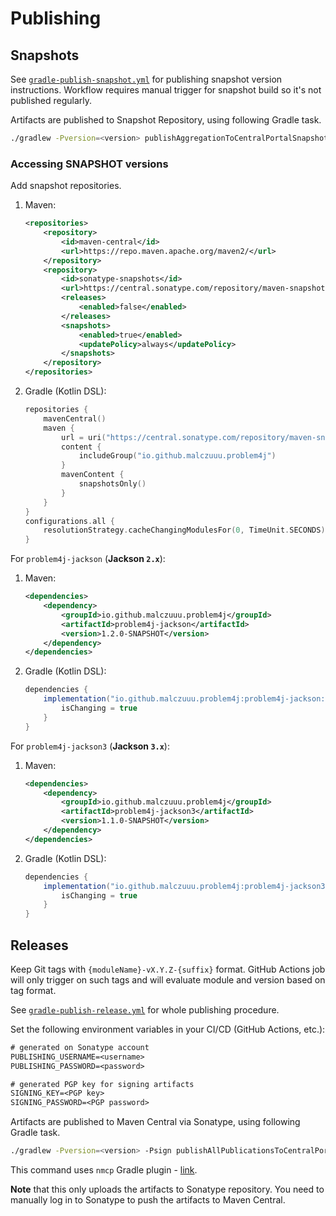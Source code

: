 # Publishing

## Snapshots

See [`gradle-publish-snapshot.yml`](.github/workflows/gradle-publish-snapshot.yml) for publishing snapshot version
instructions. Workflow requires manual trigger for snapshot build so it's not published regularly.

Artifacts are published to Snapshot Repository, using following Gradle task.

```bash
./gradlew -Pversion=<version> publishAggregationToCentralPortalSnapshots
```

### Accessing SNAPSHOT versions

Add snapshot repositories.

1. Maven:
   ```xml
   <repositories>
       <repository>
           <id>maven-central</id>
           <url>https://repo.maven.apache.org/maven2/</url>
       </repository>
       <repository>
           <id>sonatype-snapshots</id>
           <url>https://central.sonatype.com/repository/maven-snapshots/</url>
           <releases>
               <enabled>false</enabled>
           </releases>
           <snapshots>
               <enabled>true</enabled>
               <updatePolicy>always</updatePolicy>
           </snapshots>
       </repository>
   </repositories>
   ```
2. Gradle (Kotlin DSL):
   ```kotlin
   repositories {
       mavenCentral()
       maven {
           url = uri("https://central.sonatype.com/repository/maven-snapshots/")
           content {
               includeGroup("io.github.malczuuu.problem4j")
           }
           mavenContent {
               snapshotsOnly()
           }
       }
   }
   configurations.all {
       resolutionStrategy.cacheChangingModulesFor(0, TimeUnit.SECONDS)
   }
   ```

For `problem4j-jackson` (**Jackson `2.x`**):

1. Maven:
   ```xml
   <dependencies>
       <dependency>
           <groupId>io.github.malczuuu.problem4j</groupId>
           <artifactId>problem4j-jackson</artifactId>
           <version>1.2.0-SNAPSHOT</version>
       </dependency>
   </dependencies>
   ```
2. Gradle (Kotlin DSL):
   ```groovy
   dependencies {
       implementation("io.github.malczuuu.problem4j:problem4j-jackson:1.2.0-SNAPSHOT") {
           isChanging = true   
       }
   }
   ```

For `problem4j-jackson3` (**Jackson `3.x`**):

1. Maven:
   ```xml
   <dependencies>
       <dependency>
           <groupId>io.github.malczuuu.problem4j</groupId>
           <artifactId>problem4j-jackson3</artifactId>
           <version>1.1.0-SNAPSHOT</version>
       </dependency>
   </dependencies>
   ```
2. Gradle (Kotlin DSL):
   ```groovy
   dependencies {
       implementation("io.github.malczuuu.problem4j:problem4j-jackson3:1.1.0-SNAPSHOT") {
           isChanging = true   
       }
   }
   ```

## Releases

Keep Git tags with `{moduleName}-vX.Y.Z-{suffix}` format. GitHub Actions job will only trigger on such tags and will
evaluate module and version based on tag format.

See [`gradle-publish-release.yml`](.github/workflows/gradle-publish-release.yml) for whole publishing procedure.

Set the following environment variables in your CI/CD (GitHub Actions, etc.):

```txt
# generated on Sonatype account
PUBLISHING_USERNAME=<username>
PUBLISHING_PASSWORD=<password>

# generated PGP key for signing artifacts
SIGNING_KEY=<PGP key>
SIGNING_PASSWORD=<PGP password>
```

Artifacts are published to Maven Central via Sonatype, using following Gradle task.

```bash
./gradlew -Pversion=<version> -Psign publishAllPublicationsToCentralPortal
```

This command uses `nmcp` Gradle plugin - [link](https://github.com/GradleUp/nmcp).

**Note** that this only uploads the artifacts to Sonatype repository. You need to manually log in to Sonatype to push
the artifacts to Maven Central.
